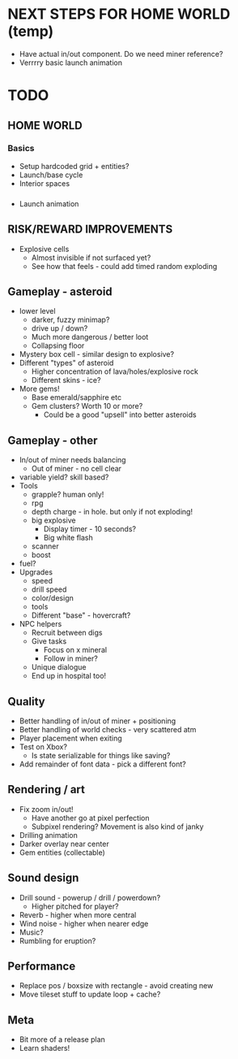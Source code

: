 # NEXT STEPS FOR HOME WORLD (temp)

- Have actual in/out component. Do we need miner reference?
- Verrrry basic launch animation

# TODO

## HOME WORLD

### Basics

- Setup hardcoded grid + entities?
- Launch/base cycle
- Interior spaces

###

- Launch animation

## RISK/REWARD IMPROVEMENTS

- Explosive cells
    - Almost invisible if not surfaced yet?
    - See how that feels - could add timed random exploding

## Gameplay - asteroid

- lower level
    - darker, fuzzy minimap?
    - drive up / down?
    - Much more dangerous / better loot
    - Collapsing floor
- Mystery box cell - similar design to explosive?
- Different "types" of asteroid
    - Higher concentration of lava/holes/explosive rock
    - Different skins - ice?
- More gems!
    - Base emerald/sapphire etc
    - Gem clusters? Worth 10 or more?
        - Could be a good "upsell" into better asteroids

## Gameplay - other

- In/out of miner needs balancing
    - Out of miner - no cell clear
- variable yield? skill based?
- Tools
    - grapple? human only!
    - rpg
    - depth charge - in hole. but only if not exploding!
    - big explosive
        - Display timer - 10 seconds?
        - Big white flash
    - scanner
    - boost
- fuel?
- Upgrades
    - speed
    - drill speed
    - color/design
    - tools
    - Different "base" - hovercraft?
- NPC helpers
    - Recruit between digs
    - Give tasks
        - Focus on x mineral
        - Follow in miner?
    - Unique dialogue
    - End up in hospital too!

## Quality

- Better handling of in/out of miner + positioning
- Better handling of world checks - very scattered atm
- Player placement when exiting
- Test on Xbox?
    - Is state serializable for things like saving?
- Add remainder of font data - pick a different font?

## Rendering / art

- Fix zoom in/out!
    - Have another go at pixel perfection
    - Subpixel rendering? Movement is also kind of janky
- Drilling animation
- Darker overlay near center
- Gem entities (collectable)

## Sound design

- Drill sound - powerup / drill / powerdown?
    - Higher pitched for player?
- Reverb - higher when more central
- Wind noise - higher when nearer edge
- Music?
- Rumbling for eruption?

## Performance

- Replace pos / boxsize with rectangle - avoid creating new
- Move tileset stuff to update loop + cache?

## Meta

- Bit more of a release plan
- Learn shaders!
